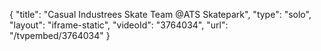 {
    "title": "Casual Industrees Skate Team @ATS Skatepark",
    "type": "solo",
    "layout": "iframe-static",
    "videoId": "3764034",
    "url": "\/tvpembed\/3764034"
}